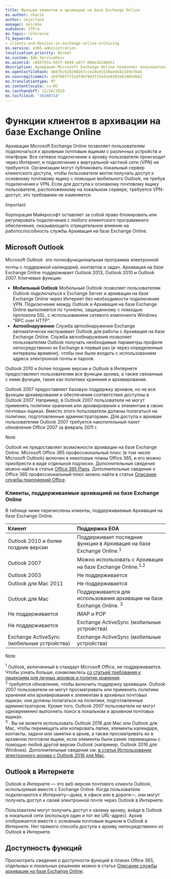 ```yaml
---
title: Функции клиентов в архивации на базе Exchange Online
ms.author: sharik
author: skjerland
manager: mnirkhe
audience: ITPro
ms.topic: reference
f1_keywords:
- clients-and-devices-in-exchange-online-archiving
ms.service: o365-administration
localization_priority: Normal
ms.custom: Adm_ServiceDesc
ms.assetid: c8d5f97a-607f-4949-a4f7-0b9e3b246851
description: Архивация Microsoft Exchange Online позволяет пользователям подключаться к архивным почтовым ящикам с различных устройств и платформ. Все сетевое подключение к архиву пользователя происходит через Интернет, и подключения к виртуальной частной сети (VPN) не требуются. Организации могут публиковать локальный сервер клиентского доступа, чтобы пользователи могли получать доступ к основному почтовому ящику с помощью мобильного Outlook, не требуя подключения к VPN. Если для доступа к основному почтовому ящику пользователя, расположенному на локальном сервере, требуется VPN-доступ, это требование не изменяется.
ms.openlocfilehash: db67bc6282d0267cce24ed1538aede81349e354d
ms.sourcegitcommit: 2b9f68f7731dfd6f9d3f33e31e6303e81985ebb2
ms.translationtype: MT
ms.contentlocale: ru-RU
ms.lasthandoff: 11/26/2019
ms.locfileid: "39260714"
---
```

# <a name="client-features-in-exchange-online-archiving"></a>Функции клиентов в архивации на базе Exchange Online

Архивация Microsoft Exchange Online позволяет пользователям подключаться к архивным почтовым ящикам с различных устройств и платформ. Все сетевое подключение к архиву пользователя происходит через Интернет, и подключения к виртуальной частной сети (VPN) не требуются. Организации могут публиковать локальный сервер клиентского доступа, чтобы пользователи могли получать доступ к основному почтовому ящику с помощью мобильного Outlook, не требуя подключения к VPN. Если для доступа к основному почтовому ящику пользователя, расположенному на локальном сервере, требуется VPN-доступ, это требование не изменяется.
  
> [!IMPORTANT]
> Корпорация Майкрософт оставляет за собой право блокировать или регулировать подключения с любого клиентского программного обеспечения, оказывающего отрицательное влияние на работоспособность службы Архивация на базе Exchange Online.
  
## <a name="microsoft-outlook"></a>Microsoft Outlook

Microsoft Outlook  это полнофункциональная программа электронной почты с поддержкой календарей, контактов и задач. Архивация на базе Exchange Online поддерживает Outlook 2013, Outlook 2010 и Outlook 2007. Ключевые функции:
  
- **Мобильный Outlook** Мобильный Outlook позволяет пользователям Outlook подключаться к Exchange Server и архивации на базе Exchange Online через Интернет без необходимости подключения VPN. Подключение между Outlook и Архивация на базе Exchange Online выполняется по туннелю, защищенному с помощью протокола SSL, с использованием сетевого компонента Windows "RPC over HTTP".    
- **Автообнаружение** Служба автообнаружения Exchange автоматически настраивает Outlook для работы с Архивация на базе Exchange Online. Служба автообнаружения позволяет пользователям Outlook получать необходимые параметры профиля непосредственно из Exchange в первый раз (и через определенные интервалы времени), чтобы они были входить с использованием адреса электронной почты и пароля. 

Outlook 2010 и более поздние версии и Outlook в Интернете предоставляют пользователям все функции архива, а также связанные с ними функции, такие как политики хранения и архивирования.
  
Outlook 2007 предоставляет базовую поддержку архивов, но не все функции архивирования и обеспечения соответствия доступны в Outlook 2007. Например, в Outlook 2007 пользователи не могут применять политики хранения или архивирования к элементам в своих почтовых ящиках. Вместо этого пользователи должны полагаться на политики, подготовленные администраторами. Для доступа к архивам пользователям Outlook 2007 требуется накопительный пакет обновления Office 2007 за февраль 2011 г.
  
> [!NOTE]
> Outlook не предоставляет возможности архивации на базе Exchange Online. Microsoft Office 365 профессиональный плюс (в том числе Microsoft Outlook) включен в некоторые планы Office 365, и его можно приобрести в виде отдельной подписки. Дополнительные сведения можно найти в статье [Office 365 Plans](../office-365-platform-service-description/office-365-plan-options.md). Дополнительные сведения о Office 365 профессиональный плюс можно найти в статье [Описание службы приложений Office](../office-applications-service-description/office-applications-service-description.md). 
  
### <a name="clients-supported-by-exchange-online-archiving"></a>Клиенты, поддерживаемые архивацией на базе Exchange Online

В таблице ниже перечислены клиенты, поддерживаемые Архивация на базе Exchange Online.
  
|**Клиент**|**Поддержка EOA**|
|:-----|:-----|
|Outlook 2010 и более поздние версии  <br/> |Поддерживает последние функции в Архивация на базе Exchange Online.<sup>1</sup> <br/> |
|Outlook 2007  <br/> |Можно использовать с Архивация на базе Exchange Online.<sup>1,2</sup> <br/> |
|Outlook 2003  <br/> |Не поддерживается  <br/> |
|Outlook для Mac 2011  <br/> |Не поддерживается  <br/> |
|Outlook для Mac  <br/> |Поддерживается для использования архивации на базе Exchange Online. <sup>3</sup> <br/> |
|Не поддерживается  <br/> |IMAP и POP  <br/> |
|Не поддерживается  <br/> |Exchange ActiveSync (мобильные устройства)  <br/> |
|Exchange ActiveSync (мобильные устройства)  <br/> |Exchange ActiveSync (мобильные устройства)  <br/> |
   
> [!NOTE]
> <sup>1</sup> Outlook, включенный в стандарт Microsoft Office, не поддерживается. Чтобы узнать больше, ознакомьтесь [со статьей требования к лицензиям для личных архивов и политик хранения](https://support.office.com/article/Outlook-license-requirements-for-Exchange-features-46B6B7C5-C3CA-43E5-8424-1E2807917C99). <br/> 
<sup>2</sup> требуется обновление, чтобы включить поддержку архивации. Outlook 2007 пользователи не могут просматривать или применять политики хранения или архивирования к элементам в архивных почтовых ящиках; они должны полагаться на политики, подготовленные администратором. Кроме того, Outlook 2007 пользователи не могут одновременно выполнять поиск в локальном и архивном почтовых ящиках. <br/> 
<sup>3</sup> . Вы не можете использовать Outlook 2016 для Mac или Outlook для Mac, чтобы перемещать или копировать папки, элементы календаря, контакты, задачи или заметки в архив, а также просматривать их в архивном почтовом ящике, если элементы были ранее перемещены с помощью любой другой версии Outlook (например, Outlook 2016 для Windows). Дополнительные сведения см. [в статье Использование электронного архива с Outlook 2016 для Mac](https://support.office.com/article/Use-your-online-archive-with-Outlook-2016-for-Mac-45b8439c-2982-4b6b-9097-eed71dbfe238). 

## <a name="outlook-on-the-web"></a>Outlook в Интернете

Outlook в Интернете — это веб-версия почтового клиента Outlook, используемая вместе с Exchange Online. Когда пользователи подключаются к Интернету&mdash;дома, в офисе или в дороге&mdash;, они могут получать доступ к своей электронной почте через Outlook в Интернете.
  
Пользователи могут получить доступ к своему архиву, войдя в Outlook в локальной сети (используя один и тот же URL-адрес). Архив отображается вместе с основным почтовым ящиком в Outlook в Интернете. Нет прямого способа доступа к архиву непосредственно из Outlook в Интернете.
  
## <a name="feature-availability"></a>Доступность функций

Просмотреть сведения о доступности функций в планах Office 365, отдельных и локальных решениях можно в статье [Описание службы архивации на базе Exchange Online](exchange-online-archiving-service-description.md).